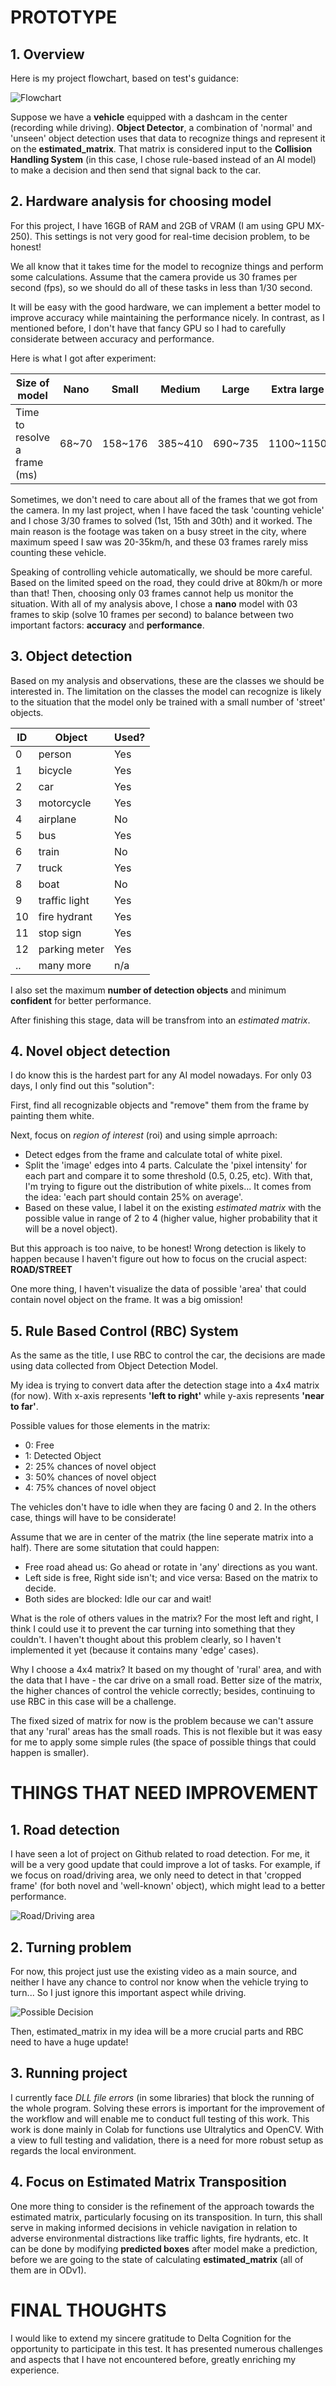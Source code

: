 # **PROTOTYPE**
## **1. Overview**
Here is my project flowchart, based on test's guidance:

![Flowchart](https://github.com/duy-nq/Autopilot/blob/main/Assests/prototype.png)

Suppose we have a **vehicle** equipped with a dashcam in the center (recording while driving). **Object Detector**, a combination of 'normal' and 'unseen' object detection uses that data to recognize things and represent it on the **estimated_matrix**. That matrix is ​​considered input to the **Collision Handling System** (in this case, I chose rule-based instead of an AI model) to make a decision and then send that signal back to the car.

## **2. Hardware analysis for choosing model**
For this project, I have 16GB of RAM and 2GB of VRAM (I am using GPU MX-250). This settings is not very good for real-time decision problem, to be honest!

We all know that it takes time for the model to recognize things and perform some calculations. Assume that the camera provide us 30 frames per second (fps), so we should do all of these tasks in less than 1/30 second.

It will be easy with the good hardware, we can implement a better model to improve accuracy while maintaining the performance nicely. In contrast, as I mentioned before, I don't have that fancy GPU so I had to carefully considerate between accuracy and performance.

Here is what I got after experiment:

| Size of model                | Nano   | Small   | Medium  | Large   | Extra large |
| ---------------------------- | ------ | ------- | ------- | ------- | ----------- |
| Time to resolve a frame (ms) | 68~70  | 158~176 | 385~410 | 690~735 | 1100~1150   |

Sometimes, we don't need to care about all of the frames that we got from the camera. In my last project, when I have faced the task 'counting vehicle' and I chose 3/30 frames to solved (1st, 15th and 30th) and it worked. The main reason is the footage was taken on a busy street in the city, where maximum speed I saw was 20-35km/h, and these 03 frames rarely miss counting these vehicle.

Speaking of controlling vehicle automatically, we should be more careful. Based on the limited speed on the road, they could drive at 80km/h or more than that! Then, choosing only 03 frames cannot help us monitor the situation. With all of my analysis above, I chose a **nano** model with 03 frames to skip (solve 10 frames per second) to balance between two important factors: **accuracy** and **performance**.

## **3. Object detection**
Based on my analysis and observations, these are the classes we should be interested in. The limitation on the classes the model can recognize is likely to the situation that the model only be trained with a small number of 'street' objects.

| ID | Object          | Used? |
|----|-----------------|-------|
| 0  | person          | Yes   |
| 1  | bicycle         | Yes   |
| 2  | car             | Yes   |
| 3  | motorcycle      | Yes   |
| 4  | airplane        | No    |
| 5  | bus             | Yes   |
| 6  | train           | No    |
| 7  | truck           | Yes   |
| 8  | boat            | No    |
| 9  | traffic light   | Yes   |
| 10 | fire hydrant    | Yes   |
| 11 | stop sign       | Yes   |
| 12 | parking meter   | Yes   |
| .. | many more       | n/a   |

I also set the maximum **number of detection objects** and minimum **confident** for better performance.

After finishing this stage, data will be transfrom into an *estimated matrix*.

## **4. Novel object detection**
I do know this is the hardest part for any AI model nowadays. For only 03 days, I only find out this "solution":

First, find all recognizable objects and "remove" them from the frame by painting them white.

Next, focus on *region of interest* (roi) and using simple aprroach:
- Detect edges from the frame and calculate total of white pixel.
- Split the 'image' edges into 4 parts. Calculate the 'pixel intensity' for each part and compare it to some threshold (0.5, 0.25, etc). With that, I'm trying to figure out the distribution of white pixels... It comes from the idea: 'each part should contain 25% on average'.
- Based on these value, I label it on the existing *estimated matrix* with the possible value in range of 2 to 4 (higher value, higher probability that it will be a novel object).

But this approach is too naive, to be honest! Wrong detection is likely to happen because I haven't figure out how to focus on the crucial aspect: **ROAD/STREET**

One more thing, I haven't visualize the data of possible 'area' that could contain novel object on the frame. It was a big omission!

## **5. Rule Based Control (RBC) System**
As the same as the title, I use RBC to control the car, the decisions are made using data collected from Object Detection Model.

My idea is trying to convert data after the detection stage into a 4x4 matrix (for now). With x-axis represents **'left to right'** while y-axis represents **'near to far'**.

Possible values for those elements in the matrix:
- 0: Free
- 1: Detected Object
- 2: 25% chances of novel object
- 3: 50% chances of novel object
- 4: 75% chances of novel object

The vehicles don't have to idle when they are facing 0 and 2. In the others case, things will have to be considerate!

Assume that we are in center of the matrix (the line seperate matrix into a half). There are some situtation that could happen:
- Free road ahead us: Go ahead or rotate in 'any' directions as you want.
- Left side is free, Right side isn't; and vice versa: Based on the matrix to decide.
- Both sides are blocked: Idle our car and wait!

What is the role of others values in the matrix? For the most left and right, I think I could use it to prevent the car turning into something that they couldn't. I haven't thought about this problem clearly, so I haven't implemented it yet (because it contains many 'edge' cases).

Why I choose a 4x4 matrix? It based on my thought of 'rural' area, and with the data that I have - the car drive on a small road. Better size of the matrix, the higher chances of control the vehicle correctly; besides, continuing to use RBC in this case will be a challenge.

The fixed sized of matrix for now is the problem because we can't assure that any 'rural' areas has the small roads. This is not flexible but it was easy for me to apply some simple rules (the space of possible things that could happen is smaller).

# **THINGS THAT NEED IMPROVEMENT**
## **1. Road detection**
I have seen a lot of project on Github related to road detection. For me, it will be a very good update that could improve a lot of tasks. For example, if we focus on road/driving area, we only need to detect in that 'cropped frame' (for both novel and 'well-known' object), which might lead to a better performance.

![Road/Driving area](https://github.com/duy-nq/Autopilot/blob/main/Assests/road.png)

## **2. Turning problem**
For now, this project just use the existing video as a main source, and neither I have any chance to control nor know when the vehicle trying to turn... So I just ignore this important aspect while driving.

![Possible Decision](https://github.com/duy-nq/Autopilot/blob/main/Assests/possible_decision.png)

Then, estimated_matrix in my idea will be a more crucial parts and RBC need to have a huge update!

## **3. Running project**
I currently face *DLL file errors* (in some libraries) that block the running of the whole program. Solving these errors is important for the improvement of the workflow and will enable me to conduct full testing of this work. This work is done mainly in Colab for functions use Ultralytics and OpenCV. With a view to full testing and validation, there is a need for more robust setup as regards the local environment.

## **4. Focus on Estimated Matrix Transposition**
One more thing to consider is the refinement of the approach towards the estimated matrix, particularly focusing on its transposition. In turn, this shall serve in making informed decisions in vehicle navigation in relation to adverse environmental distractions like traffic lights, fire hydrants, etc. It can be done by modifying **predicted boxes** after model make a prediction, before we are going to the state of calculating **estimated_matrix** (all of them are in ODv1).

# **FINAL THOUGHTS**
I would like to extend my sincere gratitude to Delta Cognition for the opportunity to participate in this test. It has presented numerous challenges and aspects that I have not encountered before, greatly enriching my experience.
